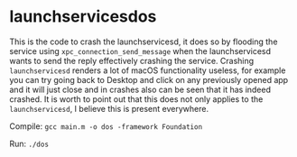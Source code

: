# launchservicesdos

This is the code to crash the launchservicesd, it does so by flooding the service using `xpc_connection_send_message` when the launchservicesd wants to send the reply effectively crashing the service. Crashing `launchservicesd` renders a lot of macOS functionality useless, for example you can try going back to Desktop and click on any previously opened app and it will just close and in crashes also can be seen that it has indeed crashed. It is worth to point out that this does not only applies to the `launchservicesd`, I believe this is present everywhere.

Compile: `gcc main.m -o dos -framework Foundation`

Run: `./dos`
